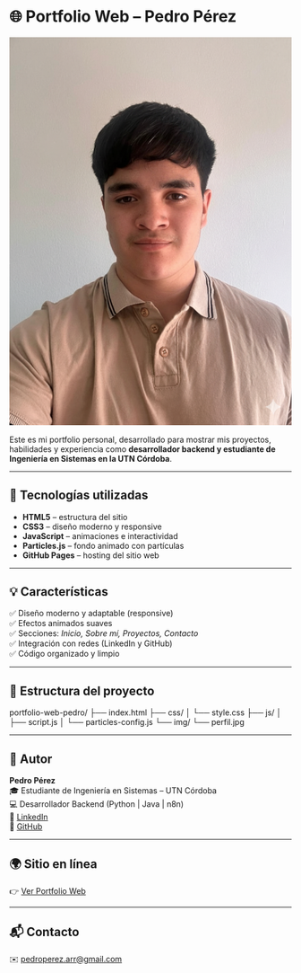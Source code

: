 # 🌐 Portfolio Web – Pedro Pérez

![Portfolio Preview](img/perfil.jpg)

Este es mi portfolio personal, desarrollado para mostrar mis proyectos, habilidades y experiencia como **desarrollador backend y estudiante de Ingeniería en Sistemas en la UTN Córdoba**.

---

## 🚀 Tecnologías utilizadas

- **HTML5** – estructura del sitio  
- **CSS3** – diseño moderno y responsive  
- **JavaScript** – animaciones e interactividad  
- **Particles.js** – fondo animado con partículas  
- **GitHub Pages** – hosting del sitio web  

---

## 💡 Características

✅ Diseño moderno y adaptable (responsive)  
✅ Efectos animados suaves  
✅ Secciones: *Inicio, Sobre mí, Proyectos, Contacto*  
✅ Integración con redes (LinkedIn y GitHub)  
✅ Código organizado y limpio  

---

## 📁 Estructura del proyecto

portfolio-web-pedro/
├── index.html
├── css/
│ └── style.css
├── js/
│ ├── script.js
│ └── particles-config.js
└── img/
└── perfil.jpg

---

## 🧠 Autor

**Pedro Pérez**  
🎓 Estudiante de Ingeniería en Sistemas – UTN Córdoba  
💻 Desarrollador Backend (Python | Java | n8n)  
🔗 [LinkedIn](https://www.linkedin.com/in/pedro-perez-912716280/)  
🐙 [GitHub](https://github.com/pedrinio10)

---

## 🌍 Sitio en línea

👉 [Ver Portfolio Web](https://pedrinio10.github.io/portfolio-web-pedro/)

---

## 📬 Contacto

✉️ pedroperez.arr@gmail.com  
